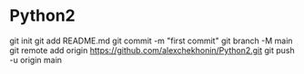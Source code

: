 # Python2
git init
git add README.md
git commit -m "first commit"
git branch -M main
git remote add origin https://github.com/alexchekhonin/Python2.git
git push -u origin main